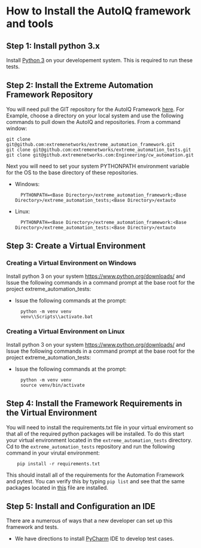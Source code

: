 # How to Install the AutoIQ framework and tools

## Step 1: Install python 3.x
Install [Python 3](https://www.python.org/downloads/) on your developement system. This is required to run these tests.

## Step 2: Install the Extreme Automation Framework Repository
You will need pull the GIT repository for the AutoIQ Framework [here](https://github.com/extremenetworks/extreme_automation_framework). For Example, choose a directory on your local system and use the following commands to pull down the AutoIQ and  repositories. From a command window:

    git clone git@github.com:extremenetworks/extreme_automation_framework.git
    git clone git@github.com:extremenetworks/extreme_automation_tests.git
    git clone git@github.extremenetworks.com:Engineering/cw_automation.git

Next you will need to set your system PYTHONPATH environment variable for the OS to the base directory of these repositories.

- Windows:

        PYTHONPATH=<Base Directory>/extreme_automation_framework;<Base Directory>/extreme_automation_tests;<Base Directory>/extauto

- Linux:

        PYTHONPATH=<Base Directory>/extreme_automation_framework:<Base Directory>/extreme_automation_tests:<Base Directory>/extauto


## Step 3: Create a Virtual Environment
### Creating a Virtual Environment on Windows
Install python 3 on your system https://www.python.org/downloads/ and 
Issue the following commands in a command prompt at the base root for the project extreme_automation_tests:

- Issue the following commands at the prompt:

        python -m venv venv
        venv\\Scripts\\activate.bat

### Creating a Virtual Environment on Linux
Install python 3 on your system https://www.python.org/downloads/ and 
Issue the following commands in a command prompt at the base root for the project extreme_automation_tests:

- Issue the following commands at the prompt:

        python -m venv venv
        source venv/bin/activate

## Step 4: Install the Framework Requirements in the Virtual Environment
You will need to install the requirements.txt file in your virtual enviroment so that all of the required python packages will be installed. To do this start your virtual environment located in the `extreme_automation_tests` directory. Cd to the `extreme_automation_tests` repository and run the following command in your virutal environment:

        pip install -r requirements.txt

This should install all of the requirements for the Automation Framework and pytest. You can verify this by typing `pip list` and see that the same packages located in [this](https://github.com/extremenetworks/extreme_automation_tests/blob/main/requirements.txt) file are installed. 

    
## Step 5: Install and Configuration an IDE
There are a numerous of ways that a new developer can set up this framework and tests.

- We have directions to install [PyCharm](../PYCHARM.md) IDE to develop test cases.
